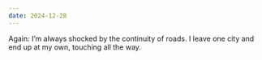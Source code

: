 ```yaml
---
date: 2024-12-28
---
```


Again: I’m always shocked by the continuity of roads. I leave one city and end up at my own, touching all the way.
